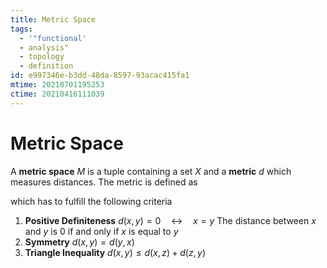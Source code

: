 ```yaml
---
title: Metric Space
tags:
  - '"functional'
  - analysis"
  - topology
  - definition
id: e997346e-b3dd-48da-8597-93acac415fa1
mtime: 20210701195253
ctime: 20210416111039
---
```


# Metric Space

A **metric space** $M$ is a tuple containing a set $X$ and a **metric** $d$ which measures distances. The metric is defined as

which has to fulfill the following criteria

1) **Positive Definiteness** $d(x,y)=0\quad\leftrightarrow\quad x=y$
   The distance between $x$ and $y$ is $0$ if and only if $x$ is equal to $y$
2) **Symmetry** $d(x,y)=d(y,x)$
3) **Triangle Inequality** $d(x,y) \leq d(x,z) + d(z,y)$
